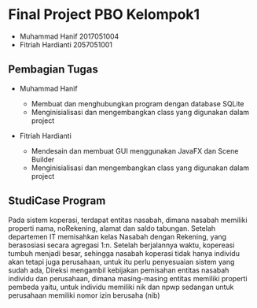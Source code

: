 # Final Project PBO Kelompok1

* Muhammad Hanif 2017051004
* Fitriah Hardianti 2057051001

## Pembagian Tugas

* Muhammad Hanif
   - Membuat dan menghubungkan program dengan database SQLite
   - Menginisialisasi dan mengembangkan class yang digunakan dalam project

* Fitriah Hardianti
   - Mendesain dan membuat GUI menggunakan JavaFX dan Scene Builder
   - Menginisialisasi dan mengembangkan class yang digunakan dalam project

## StudiCase Program
Pada sistem koperasi, terdapat entitas nasabah, dimana nasabah  memiliki properti nama, noRekening, alamat dan saldo tabungan. Setelah departemen IT  memisahkan kelas Nasabah dengan Rekening, yang berasosiasi secara agregasi 1:n.
Setelah berjalannya waktu, kopereasi tumbuh menjadi besar, sehingga nasabah koperasi tidak hanya individu akan tetapi juga perusahaan, untuk itu perlu penyesuaian sistem yang sudah ada, Direksi mengambil kebijakan pemisahan entitas nasabah individu dan perusahaan, dimana masing-masing entitas memiliki properti pembeda yaitu, untuk individu memiliki nik dan npwp sedangan untuk perusahaan memiliki nomor izin berusaha (nib)
